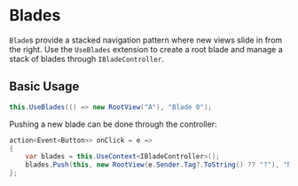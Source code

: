 # Blades

<Ingress Text="Create stacked navigation experiences where new views slide in from the right, managed through a blade controller for intuitive drill-down interfaces." />

`Blade`s provide a stacked navigation pattern where new views slide in from the right. Use the `UseBlades` extension to create a root blade and manage a stack of blades through `IBladeController`.

## Basic Usage

```csharp
this.UseBlades(() => new RootView("A"), "Blade 0");
```

Pushing a new blade can be done through the controller:

```csharp
action<Event<Button>> onClick = e =>
{
    var blades = this.UseContext<IBladeController>();
    blades.Push(this, new RootView(e.Sender.Tag?.ToString() ?? "?"), "Next Blade");
};
```

<WidgetDocs Type="Ivy.Blade" ExtensionTypes="Ivy.Views.Blades.UseBladesExtensions" SourceUrl="https://github.com/Ivy-Interactive/Ivy-Framework/blob/main/Ivy/Blades/UseBlades.cs"/>
